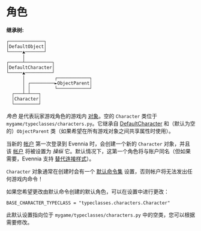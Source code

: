 # 角色

**继承树:**
```
┌─────────────┐
│DefaultObject│
└─────▲───────┘
      │
┌─────┴──────────┐
│DefaultCharacter│
└─────▲──────────┘
      │           ┌────────────┐
      │ ┌─────────►ObjectParent│
      │ │         └────────────┘
  ┌───┴─┴───┐
  │Character│
  └─────────┘
```

_角色_ 是代表玩家游戏角色的游戏内 [对象](./Objects.md)。空的 `Character` 类位于 `mygame/typeclasses/characters.py`。它继承自 [DefaultCharacter](evennia.objects.objects.DefaultCharacter) 和（默认为空的）`ObjectParent` 类（如果希望在所有游戏对象之间共享属性时使用）。

当新的 [帐户](./Accounts.md) 第一次登录到 Evennia 时，会创建一个新的 `Character` 对象，并且该 [帐户](./Accounts.md) 将被设置为 _操纵_ 它。默认情况下，这第一个角色将与账户同名（但如果需要，Evennia 支持 [替代连接样式](../Concepts/Connection-Styles.md)）。

`Character` 对象通常在创建时会有一个 [默认命令集](./Command-Sets.md) 设置，否则帐户将无法发出任何游戏内命令！

如果您希望更改由默认命令创建的默认角色，可以在设置中进行更改：

```
BASE_CHARACTER_TYPECLASS = "typeclasses.characters.Character"
```

此默认设置指向位于 `mygame/typeclasses/characters.py` 中的空类，您可以根据需要修改。
